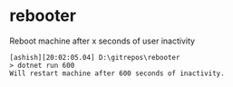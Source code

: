 # rebooter
Reboot machine after x seconds of user inactivity

```
[ashish][20:02:05.04] D:\gitrepos\rebooter
> dotnet run 600
Will restart machine after 600 seconds of inactivity.
```